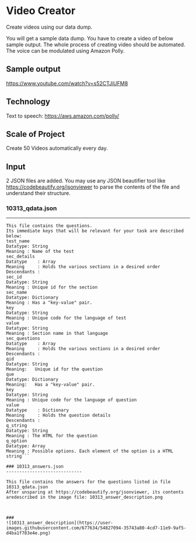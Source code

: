 # Video Creator
Create videos using our data dump.

You will get a sample data dump. You have to create a video of below sample output. The whole process of creating video should be automated. The voice can be modulated using Amazon Polly.

## Sample output
https://www.youtube.com/watch?v=s52CTJiUFM8


## Technology
Text to speech: https://aws.amazon.com/polly/

## Scale of Project
Create 50 Videos automatically every day.

## Input
2 JSON files are added.
You may use any JSON beautifier tool like https://codebeautify.org/jsonviewer to parse the contents of the file and understand their structure.



### 10313_qdata.json
-------------------------
```
This file contains the questions.
Its immediate keys that will be relevant for your task are described below:
test_name  
Datatype: String
Meaning : Name of the test
sec_details 
Datatype    : Array
Meaning     : Holds the various sections in a desired order
Descendants :
sec_id 
Datatype: String
Meaning : Unique id for the section
sec_name
Datatype: Dictionary
Meaning : Has a "key-value" pair.
key
Datatype: String
Meaning : Unique code for the language of test
value
Datatype: String
Meaning : Section name in that language
sec_questions 
Datatype    : Array
Meaning     : Holds the various sections in a desired order
Descendants :  
qid
Datatype: String
Meaning:   Unique id for the question
que 
Datatype: Dictionary
Meaning:   Has a "key-value" pair.
key
Datatype: String
Meaning : Unique code for the language of question
value
Datatype    : Dictionary
Meaning     : Holds the question details
Descendants :
q_string
Datatype: String
Meaning : The HTML for the question
q_option
Datatype: Array
Meaning : Possible options. Each element of the option is a HTML string```

### 10313_answers.json
-----------------------------

This file contains the answers for the questions listed in file 10313_qdata.json
After unsparing at https://codebeautify.org/jsonviewer, its contents aredescribed in the image file: 10313_answer_description.png



### 
![10313_answer_description](https://user-images.githubusercontent.com/677634/54827094-35743a80-4cd7-11e9-9af5-d4ba1f783e4e.png)
